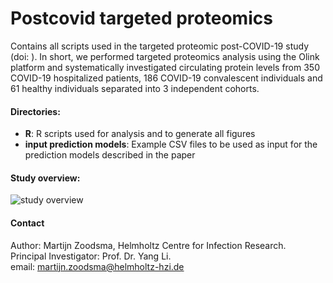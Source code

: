 # Postcovid targeted proteomics
Contains all scripts used in the targeted proteomic post-COVID-19 study (doi: ). In short, we performed targeted proteomics analysis using the Olink platform and systematically investigated circulating protein levels from 350 COVID-19 hospitalized patients, 186 COVID-19 convalescent individuals and 61 healthy individuals separated into 3 independent cohorts.


#### Directories:
<ul>
<li><strong>R</strong>: R scripts used for analysis and to generate all figures</li>
<li><strong>input prediction models</strong>: Example CSV files to be used as input for the prediction models described in the paper</li>

</ul>


#### Study overview:
![study overview](https://github.com/MZoodsma/Postcovid-targeted-proteomics/blob/143801247d0f5bc96ed162a31be1e239dd39c702/inst/images/study%20overview.png)

#### Contact
Author: Martijn Zoodsma, Helmholtz Centre for Infection Research.  
Principal Investigator: Prof. Dr. Yang Li.  
email: martijn.zoodsma@helmholtz-hzi.de

